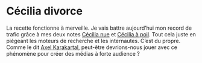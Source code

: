# Cécilia divorce

La recette fonctionne à merveille. Je vais battre aujourd’hui mon record de trafic grâce à mes deux notes [Cécilia nue](https://tcrouzet.com/2007/09/27/cecilia-nue/) et [Cécilia à poil](https://tcrouzet.com/2007/10/18/cecilia-a-poil/). Tout cela juste en piégeant les moteurs de recherche et les internautes. C’est du propre. Comme le dit [Axel Karakartal](https://tcrouzet.com/2007/10/18/cecilia-a-poil/#comment-46949), peut-être devrions-nous jouer avec ce phénomène pour créer des médias à forte audience ?